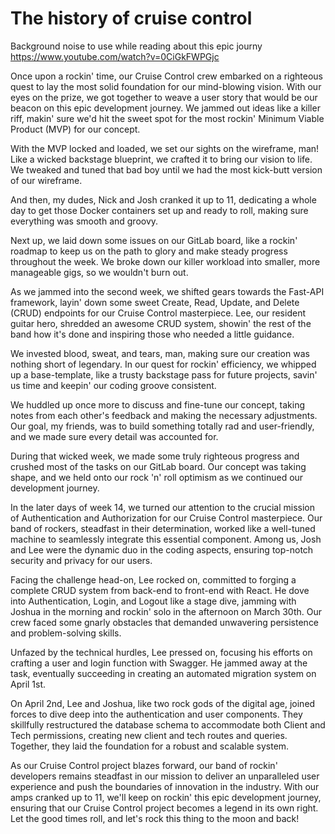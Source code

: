 # The history of cruise control

Background noise to use while reading about this epic journy
https://www.youtube.com/watch?v=0CiGkFWPGjc

Once upon a rockin' time, our Cruise Control crew embarked on a righteous quest to lay the most solid foundation for our mind-blowing vision. With our eyes on the prize, we got together to weave a user story that would be our beacon on this epic development journey. We jammed out ideas like a killer riff, makin' sure we'd hit the sweet spot for the most rockin' Minimum Viable Product (MVP) for our concept.

With the MVP locked and loaded, we set our sights on the wireframe, man! Like a wicked backstage blueprint, we crafted it to bring our vision to life. We tweaked and tuned that bad boy until we had the most kick-butt version of our wireframe.

And then, my dudes, Nick and Josh cranked it up to 11, dedicating a whole day to get those Docker containers set up and ready to roll, making sure everything was smooth and groovy.

Next up, we laid down some issues on our GitLab board, like a rockin' roadmap to keep us on the path to glory and make steady progress throughout the week. We broke down our killer workload into smaller, more manageable gigs, so we wouldn't burn out.

As we jammed into the second week, we shifted gears towards the Fast-API framework, layin' down some sweet Create, Read, Update, and Delete (CRUD) endpoints for our Cruise Control masterpiece. Lee, our resident guitar hero, shredded an awesome CRUD system, showin' the rest of the band how it's done and inspiring those who needed a little guidance.

We invested blood, sweat, and tears, man, making sure our creation was nothing short of legendary. In our quest for rockin' efficiency, we whipped up a base-template, like a trusty backstage pass for future projects, savin' us time and keepin' our coding groove consistent.

We huddled up once more to discuss and fine-tune our concept, taking notes from each other's feedback and making the necessary adjustments. Our goal, my friends, was to build something totally rad and user-friendly, and we made sure every detail was accounted for.

During that wicked week, we made some truly righteous progress and crushed most of the tasks on our GitLab board. Our concept was taking shape, and we held onto our rock 'n' roll optimism as we continued our development journey.

In the later days of week 14, we turned our attention to the crucial mission of Authentication and Authorization for our Cruise Control masterpiece. Our band of rockers, steadfast in their determination, worked like a well-tuned machine to seamlessly integrate this essential component. Among us, Josh and Lee were the dynamic duo in the coding aspects, ensuring top-notch security and privacy for our users.

Facing the challenge head-on, Lee rocked on, committed to forging a complete CRUD system from back-end to front-end with React. He dove into Authentication, Login, and Logout like a stage dive, jamming with Joshua in the morning and rockin' solo in the afternoon on March 30th. Our crew faced some gnarly obstacles that demanded unwavering persistence and problem-solving skills.

Unfazed by the technical hurdles, Lee pressed on, focusing his efforts on crafting a user and login function with Swagger. He jammed away at the task, eventually succeeding in creating an automated migration system on April 1st.

On April 2nd, Lee and Joshua, like two rock gods of the digital age, joined forces to dive deep into the authentication and user components. They skillfully restructured the database schema to accommodate both Client and Tech permissions, creating new client and tech routes and queries. Together, they laid the foundation for a robust and scalable system.

As our Cruise Control project blazes forward, our band of rockin' developers remains steadfast in our mission to deliver an unparalleled user experience and push the boundaries of innovation in the industry. With our amps cranked up to 11, we'll keep on rockin' this epic development journey, ensuring that our Cruise Control project becomes a legend in its own right. Let the good times roll, and let's rock this thing to the moon and back!
